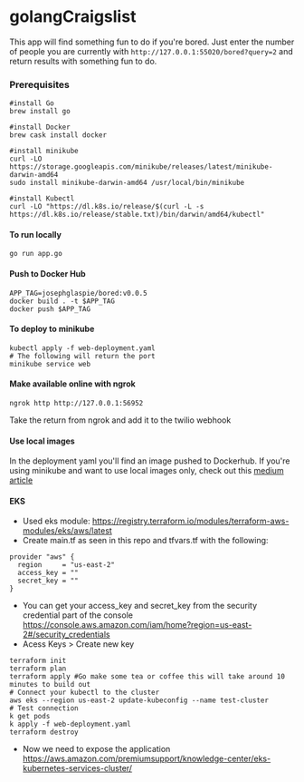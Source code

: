 # golangCraigslist

This app will find something fun to do if you're bored. Just enter the number of people you are currently with
`http://127.0.0.1:55020/bored?query=2` 
and return results with something fun to do.

### Prerequisites
```
#install Go
brew install go

#install Docker
brew cask install docker

#install minikube
curl -LO https://storage.googleapis.com/minikube/releases/latest/minikube-darwin-amd64
sudo install minikube-darwin-amd64 /usr/local/bin/minikube

#install Kubectl
curl -LO "https://dl.k8s.io/release/$(curl -L -s https://dl.k8s.io/release/stable.txt)/bin/darwin/amd64/kubectl"

```
#### To run locally

`go run app.go`

#### Push to Docker Hub
```
APP_TAG=josephglaspie/bored:v0.0.5
docker build . -t $APP_TAG
docker push $APP_TAG
```

#### To deploy to minikube
```
kubectl apply -f web-deployment.yaml
# The following will return the port
minikube service web 
```
#### Make available online with ngrok
```
ngrok http http://127.0.0.1:56952
```
Take the return from ngrok and add it to the twilio webhook

#### Use local images
In the deployment yaml you'll find  an image pushed to Dockerhub. If you're using minikube and 
want to use local images only, check out this [medium article](https://medium.com/swlh/how-to-run-locally-built-docker-images-in-kubernetes-b28fbc32cc1d) 

#### EKS
- Used eks module: https://registry.terraform.io/modules/terraform-aws-modules/eks/aws/latest
- Create main.tf as seen in this repo and tfvars.tf with the following:

```
provider "aws" {
  region     = "us-east-2"
  access_key = ""
  secret_key = ""
}
```
- You can get your access_key and secret_key from the security credential part of the console 
https://console.aws.amazon.com/iam/home?region=us-east-2#/security_credentials
- Acess Keys > Create new key
```
terraform init
terraform plan
terraform apply #Go make some tea or coffee this will take around 10 minutes to build out
# Connect your kubectl to the cluster
aws eks --region us-east-2 update-kubeconfig --name test-cluster
# Test connection
k get pods
k apply -f web-deployment.yaml
terraform destroy
```
- Now we need to expose the application https://aws.amazon.com/premiumsupport/knowledge-center/eks-kubernetes-services-cluster/